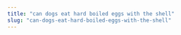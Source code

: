 ```yaml
---
title: "can dogs eat hard boiled eggs with the shell"
slug: "can-dogs-eat-hard-boiled-eggs-with-the-shell"
---
```



